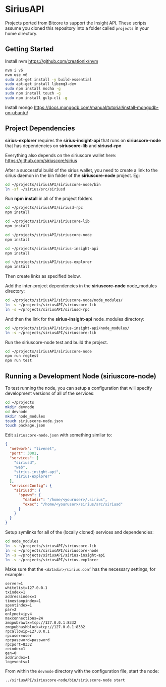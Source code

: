 # SiriusAPI
Projects ported from Bitcore to support the Insight API.
These scripts assume you cloned this repository into a folder called `projects` in your home directory.

## Getting Started

Install nvm https://github.com/creationix/nvm  

```bash
nvm i v6
nvm use v6
sudo apt-get install -y build-essential
sudo apt-get install libzmq3-dev
sudo npm install mocha -g
sudo npm install touch -g
sudo npm install gulp-cli -g
```  
Install mongo https://docs.mongodb.com/manual/tutorial/install-mongodb-on-ubuntu/

## Project Dependencies
**sirius-explorer** requires the **sirius-insight-api** that runs on **siriuscore-node** that has dependencies on **siriuscore-lib** and **siriusd-rpc**

Everything also depends on the siriuscore wallet here: https://github.com/siriuscore/sirius

After a successful build of the sirius wallet, you need to create a link to the sirius daemon in the bin folder of the **siriuscore-node** project. Eg:
```bash
cd ~/projects/siriusAPI/siriuscore-node/bin
ln -sf ~/sirius/src/siriusd
```

Run **npm install** in all of the project folders.
```bash
cd ~/projects/siriusAPI/siriusd-rpc
npm install

cd ~/projects/siriusAPI/siriuscore-lib
npm install

cd ~/projects/siriusAPI/siriuscore-node
npm install

cd ~/projects/siriusAPI/sirius-insight-api
npm install

cd ~/projects/siriusAPI/sirius-explorer
npm install
```

Then create links as specified below.


Add the inter-project dependencies in the **siriuscore-node** node_modules directory:
```bash
cd ~/projects/siriusAPI/siriuscore-node/node_modules/
ln -s ~/projects/siriusAPI/siriuscore-lib
ln -s ~/projects/siriusAPI/siriusd-rpc
```
And then the link for the **sirius-insight-api** node_modules directory:
```bash
cd ~/projects/siriusAPI/sirius-insight-api/node_modules/
ln -s ~/projects/siriusAPI/siriuscore-lib
```

Run the siriuscore-node test and build the project.
```bash
cd ~/projects/siriusAPI/siriuscore-node
npm run regtest
npm run test
```

## Running a Development Node (siriuscore-node)

To test running the node, you can setup a configuration that will specify development versions of all of the services:

```bash
cd ~/projects
mkdir devnode
cd devnode
mkdir node_modules
touch siriuscore-node.json
touch package.json
```

Edit `siriuscore-node.json` with something similar to:
```json
{
  "network": "livenet",
  "port": 3001,
  "services": [
    "siriusd",
    "web",
    "sirius-insight-api",
    "sirius-explorer"
  ],
  "servicesConfig": {
    "siriusd": {
      "spawn": {
        "datadir": "/home/<youruser>/.sirius",
        "exec": "/home/<youruser>/sirius/src/siriusd"
      }
    }
  }
}
```

Setup symlinks for all of the (locally cloned) services and dependencies:

```bash
cd node_modules
ln -s ~/projects/siriusAPI/siriuscore-lib
ln -s ~/projects/siriusAPI/siriuscore-node
ln -s ~/projects/siriusAPI/sirius-insight-api
ln -s ~/projects/siriusAPI/sirius-explorer
```

Make sure that the `<datadir>/sirius.conf` has the necessary settings, for example:
```
server=1
whitelist=127.0.0.1
txindex=1
addressindex=1
timestampindex=1
spentindex=1
par=2
onlynet=ipv4
maxconnections=24
zmqpubrawtx=tcp://127.0.0.1:8332
zmqpubhashblock=tcp://127.0.0.1:8332
rpcallowip=127.0.0.1
rpcuser=user
rpcpassword=password
rpcport=8332
reindex=1
gen=0
addrindex=1
logevents=1
```

From within the `devnode` directory with the configuration file, start the node:
```bash
../siriusAPI/siriuscore-node/bin/siriuscore-node start
```

